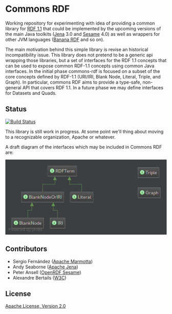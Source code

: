 # Commons RDF

Working repository for experimenting with idea of providing a common library for [RDF 1.1](http://www.w3.org/TR/rdf11-concepts/) that could be implemented by the upcoming versions of the main Java toolkits ([Jena](http://jena.apache.org) 3.0 and [Sesame](http://openrdf.callimachus.net) 4.0) as well as wrappers for other JVM languages ([Banana RDF](https://github.com/w3c/banana-rdf) and so on).

The main motivation behind this simple library is revise an historical incompatibility issue. This library does not pretend to be a generic api wrapping those libraries, but a set of interfaces for the RDF 1.1 concepts that can be used to expose common RDF-1.1 concepts using common Java interfaces. In the initial phase commons-rdf is focused on a subset of the core concepts defined by RDF-1.1 (URI/IRI, Blank Node, Literal, Triple, and Graph). In particular, commons RDF aims to provide a type-safe, non-general API that covers RDF 1.1. In a future phase we may define interfaces for Datasets and Quads.

## Status

[![Build Status](https://secure.travis-ci.org/commons-rdf/commons-rdf.svg?branch=master)](https://travis-ci.org/commons-rdf/commons-rdf)


This library is still work in progress. At some point we'll thing about moving to a recognizable organization, Apache or whatever.

A draft diagram of the interfaces which may be included in Commons RDF are:

![commons-rdf class diagram](src/main/resources/commons-rdf-class-diagram.png "commons-rdf class diagram")

## Contributors

* Sergio Fernández ([Apache Marmotta](http://marmotta.apache.org))
* Andy Seaborne ([Apache Jena](http://jena.apache.org))
* Peter Ansell ([OpenRDF Sesame](http://openrdf.callimachus.net))
* Alexandre Bertails ([W3C](http://www.w3.org))

## License

[Apache License, Version 2.0](http://www.apache.org/licenses/LICENSE-2.0.html)
